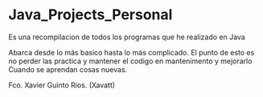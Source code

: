 # Java_Projects_Personal

Es una recompilacion de todos los programas que he realizado en Java

Abarca desde lo más basico hasta lo más complicado.
El punto de esto es no perder las practica y mantener el codigo en mantenimento y mejorarlo
Cuando se aprendan cosas nuevas.

Fco. Xavier Guinto Rios. (Xavatt)
